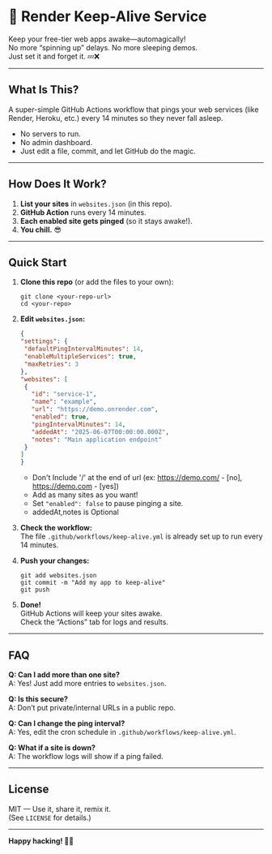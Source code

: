 # 🚀 Render Keep-Alive Service

Keep your free-tier web apps awake—automagically!  
No more “spinning up” delays. No more sleeping demos.  
Just set it and forget it. 💤❌

---

## What Is This?

A super-simple GitHub Actions workflow that pings your web services (like Render, Heroku, etc.) every 14 minutes so they never fall asleep.

- No servers to run.
- No admin dashboard.
- Just edit a file, commit, and let GitHub do the magic.

---

## How Does It Work?

1. **List your sites** in `websites.json` (in this repo).
2. **GitHub Action** runs every 14 minutes.
3. **Each enabled site gets pinged** (so it stays awake!).
4. **You chill.** 😎

---

## Quick Start

1. **Clone this repo** (or add the files to your own):

   ```pwsh
   git clone <your-repo-url>
   cd <your-repo>
   ```

2. **Edit `websites.json`:**

   ```json
   {
   "settings": {
    "defaultPingIntervalMinutes": 14,
    "enableMultipleServices": true,
    "maxRetries": 3
   },
   "websites": [
    {
      "id": "service-1",
      "name": "example",
      "url": "https://demo.onrender.com",
      "enabled": true,
      "pingIntervalMinutes": 14,
      "addedAt": "2025-06-07T00:00:00.000Z",
      "notes": "Main application endpoint"
    }
   ]
   }
   ```
   - Don't Include '/' at the end of url (ex: https://demo.com/ - [no], https://demo.com - [yes])
   - Add as many sites as you want!
   - Set `"enabled": false` to pause pinging a site.
   - addedAt,notes is Optional

3. **Check the workflow:**  
   The file `.github/workflows/keep-alive.yml` is already set up to run every 14 minutes.

4. **Push your changes:**

   ```pwsh
   git add websites.json
   git commit -m "Add my app to keep-alive"
   git push
   ```

5. **Done!**  
   GitHub Actions will keep your sites awake.  
   Check the “Actions” tab for logs and results.

---

## FAQ

**Q: Can I add more than one site?**  
A: Yes! Just add more entries to `websites.json`.

**Q: Is this secure?**  
A: Don’t put private/internal URLs in a public repo.

**Q: Can I change the ping interval?**  
A: Yes, edit the cron schedule in `.github/workflows/keep-alive.yml`.

**Q: What if a site is down?**  
A: The workflow logs will show if a ping failed.

---

## License

MIT — Use it, share it, remix it.  
(See `LICENSE` for details.)

---

**Happy hacking! 🚦✨**

